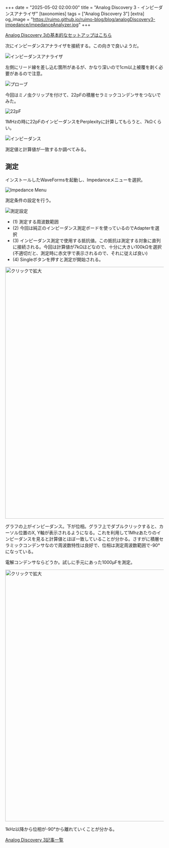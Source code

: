 +++
date = "2025-05-02 02:00:00"
title = "Analog Discovery 3 - インピーダンスアナライザ"
[taxonomies]
tags = ["Analog Discovery 3"]
[extra]
og_image = "https://ruimo.github.io/ruimo-blog/blog/analogDiscovery3-impedance/impedanceAnalyzer.jpg"
+++

[Analog Discovery 3の基本的なセットアップはこちら](../analogDiscovery3-introduction)

次にインピーダンスアナライザを接続する。この向きで良いようだ。

![インピーダンスアナライザ](impedanceAnalyzer.jpg)

左側にリード線を差し込む箇所があるが、かなり深いので1cm以上被覆を剥く必要があるので注意。

![プローブ](probe.jpg)

今回はミノ虫クリップを付けて、22pFの積層セラミックコンデンサをつないでみた。

![22pF](c.jpg)

1MHzの時に22pFのインピーダンスをPerplexityに計算してもらうと、7kΩくらい。

![インピーダンス](impedance.jpg)

測定値と計算値が一致するか調べてみる。

## 測定

インストールしたWaveFormsを起動し、Impedanceメニューを選択。

![Impedance Menu](menu.jpg)

測定条件の設定を行う。

![測定設定](settings.jpg)

- (1) 測定する周波数範囲
- (2) 今回は純正のインピーダンス測定ボードを使っているのでAdapterを選択
- (3) インピーダンス測定で使用する抵抗値。この抵抗は測定する対象に直列に接続される。今回は計算値が7kΩほどなので、十分に大きい100kΩを選択(不適切だと、測定時に赤文字で表示されるので、それに従えば良い)
- (4) Singleボタンを押すと測定が開始される。

<a href="mesured.jpg" target="_blank">
  <img src="mesured.jpg" width="800" alt="クリックで拡大">
</a>

グラフの上がインピーダンス。下が位相。グラフ上でダブルクリックすると、カーソル位置のX, Y軸が表示されるようになる。これを利用して1Mhzあたりのインピーダンスを見ると計算値とほぼ一致していることが分かる。さすがに積層セラミックコンデンサなので周波数特性は良好で、位相は測定周波数範囲で-90°になっている。

電解コンデンサならどうか。試しに手元にあった1000μFを測定。

<a href="capacitor.jpg" target="_blank">
  <img src="capacitor.jpg" width="800" alt="クリックで拡大">
</a>

1kHz以降から位相が-90°から離れていくことが分かる。

[Analog Discovery 3記事一覧](/tags/analog-discovery-3/)
